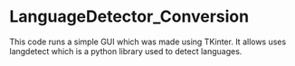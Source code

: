 # LanguageDetector_Conversion
This code runs a simple GUI which was made using TKinter. It allows uses langdetect which is a python library used to detect languages.
